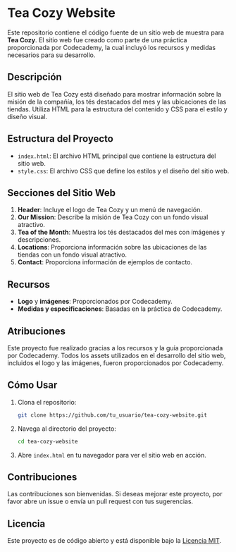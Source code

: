 # Tea Cozy Website

Este repositorio contiene el código fuente de un sitio web de muestra para **Tea Cozy**. El sitio web fue creado como parte de una práctica proporcionada por Codecademy, la cual incluyó los recursos y medidas necesarios para su desarrollo.

## Descripción

El sitio web de Tea Cozy está diseñado para mostrar información sobre la misión de la compañía, los tés destacados del mes y las ubicaciones de las tiendas. Utiliza HTML para la estructura del contenido y CSS para el estilo y diseño visual.

## Estructura del Proyecto

- `index.html`: El archivo HTML principal que contiene la estructura del sitio web.
- `style.css`: El archivo CSS que define los estilos y el diseño del sitio web.

## Secciones del Sitio Web

1. **Header**: Incluye el logo de Tea Cozy y un menú de navegación.
2. **Our Mission**: Describe la misión de Tea Cozy con un fondo visual atractivo.
3. **Tea of the Month**: Muestra los tés destacados del mes con imágenes y descripciones.
4. **Locations**: Proporciona información sobre las ubicaciones de las tiendas con un fondo visual atractivo.
5. **Contact**: Proporciona información de ejemplos de contacto.

## Recursos

- **Logo** y **imágenes**: Proporcionados por Codecademy.
- **Medidas y especificaciones**: Basadas en la práctica de Codecademy.

## Atribuciones

Este proyecto fue realizado gracias a los recursos y la guía proporcionada por Codecademy. Todos los assets utilizados en el desarrollo del sitio web, incluidos el logo y las imágenes, fueron proporcionados por Codecademy.

## Cómo Usar

1. Clona el repositorio:
    ```bash
    git clone https://github.com/tu_usuario/tea-cozy-website.git
    ```
2. Navega al directorio del proyecto:
    ```bash
    cd tea-cozy-website
    ```
3. Abre `index.html` en tu navegador para ver el sitio web en acción.

## Contribuciones

Las contribuciones son bienvenidas. Si deseas mejorar este proyecto, por favor abre un issue o envía un pull request con tus sugerencias.

## Licencia

Este proyecto es de código abierto y está disponible bajo la [Licencia MIT](LICENSE).

